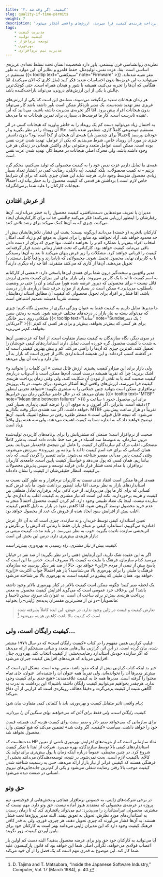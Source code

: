 ```yaml
---
title: '۴. کیفیت، اگر وقت شد'
slug: quality-if-time-permits
weight: 7
description: 'آدم‌ها ممکن است با آب‌وتاب درباره کیفیت صحبت کنند یا به تلخی از نبودن آن شکایت کنند، ولی وقتی زمان پرداخت هزینه‌ی کیفیت فرا می‌رسد، ارزش‌های واقعی آشکار می‌شود'
tags:
    - مدیریت کیفیت
    - کیفیت تولید
    - توسعه نرم‌افزار
    - بهره‌وری
    - مدیریت تیم نرم‌افزاری
---
```


نظریه‌ی روانشناسی قرن بیستمی، باور دارد شخصیت انسان تحت تسلط تعدادی غریزه‌ی اساسی است: بقا، عزت نفس، تولیدِمثل، حفظ قلمرو و نظایر آن. این موارد به طور مستقیم در {{< tooltip text="سیم‌کشی" note="Firmware" >}} مغز تعبیه شده‌اند. می‌توانید به این غریزه‌ها بدون احساسات شدید فکر کنید (مثل کاری که الان می‌کنید)، امّا هنگامی که آن‌ها را تجربه می‌کنید، همیشه با شور و هیجان همراه است. حتی کوچک‌ترین چالش‌ با یکی از این ارزش‌های درونی، می‌تواند ناراحت‌کننده باشد.

هر زمان هیجاناتِ شدید برانگیخته می‌شوند، نشانه‌ی این است که یکی از ارزش‌های غریزی مغز تهدید شده‌ست. یک مدیر تازه‌کار ممکن است باور داشته باشد کار می‌تواند بدون هیجانات افراد پیش برود. امّا اگر تجربه‌ی مدیریت داشته باشید، می‌دانید که این عقیده نادرست است. کار ما فرصت‌های بسیاری برای تمرین هیجانات به ما می‌دهد.

به احتمال زیاد می‌توانید دست کم یک رویداد را به خاطر بیاورید که هیجانات کسی در اثر مستقیم موضوعی کاملاً کاری، شعله‌ور شده باشد. حالا آن رویداد را در نظر بگیرید و از خودتان بپرسید (احتمالاً‌ برای چندمین بار) همه‌ی آن هیجان از کجا آمده بود؟ بدون دانستن چیزی در مورد آن رویداد خاص، شرط می‌بندیم که یکی از عوامل، تهدید شدن عزت نفس بوده است. ممکن است عوامل متعدد و متنوعی برای واکنش هیجانی در زندگی هر فرد وجود داشته باشد، ولی محرک اصلی هیجانات در محیط کار، تهدید شدن عزت نفس است.

همه‌ی ما تمایل داریم عزت نفس خود را به کیفیت محصولی که تولید می‌کنیم، محکم گره بزنیم – نه کمیت محصولات، بلکه کیفیت. (به دلایلی، رضایت کمی در انتشار تعداد بسیار زیادی محصول متوسط وجود دارد. هرچند شاید این همان چیزی باشد که برای آن شرایط خاص لازم است.) برداشتن هر قدمی که کیفیت محصول را به خطر بیاندازد، احتمالاً هیجانات کارکنان را علیه شما برمی‌انگیزاند.

## از عرش افتادن

مدیران با تعریف موعدهایی دست‌نیافتنی، کیفیت محصول را به خطر می‌اندازند. آن‌ها رفتارشان را اینطور ارزیابی نمی‌کنند؛ فکر می‌کنند چالشی جذاب برای کارکنان‌شان ایجاد می‌کنند، چیزی که به آن‌ها کمک می‌کند برای رشد تلاش کنند.

کارکنان باتجربه (و خسته) می‌دانند این‌گونه نیست؛ پشت این فشار، تلاش‌هایشان بیش از حد محدود خواهد شد. آزاد نخواهند بود منابع را برای تحویل به موقع کم و زیاد کنند. امکان انتخاب افراد بیش‌تر یا عملکرد کم‌تر را نخواهند داشت. تنها چیزی که برای از دست دادن باقی می‌ماند، کیفیت خواهد بود. کارکنانی که تحت فشار زمانی شدید قرار گرفته‌اند، کیفیت را قربانی خواهند کرد. مشکلات را زیر فرش پنهان می‌کنند تا بعد به آن‌ها رسیدگی یا به کاربران نهایی محصول تحمیل شوند. محصولاتی که ناپایدارند و واقعاً کامل نیستند را تحویل می‌دهند. آن‌ها از کاری که می‌کنند متنفرند، امَا چه راه دیگری دارند؟

مدیر واقع‌بین و سخت‌‌گیر درون شما برای همه‌ی این‌ها پاسخی دارد: «بعضی از کارکنانم به اسم کیفیت تا ابد با یک کار ور می‌روند. ولی بازار برای این میزان کیفیت پشیزی ارزش قائل نیست – برای محصولی که دیروز عرضه شده هورا می‌کشد و آن را حتی در وضعیت نامطلوب می‌پذیرد.» ممکن است در بسیاری از موارد حرف شما درباره‌ی بازار درست باشد، امّا فشار بر افراد برای تحویل محصولی که کیفیت آن مطابق استانداردهایشان نیست، تقریباً همیشه تصمیم اشتباهی است.

ما مدیرها تمایل داریم به کیفیت فقط به‌ عنوان ویژگی دیگری از محصول نگاه کنیم؛ چیزی که می‌تواند بسته به نیاز بازار در درجه‌های مختلف عرضه شود. شبیه به ریختن سس شکلاتی روی دسر خانگی {{< tooltip text="ساندا" note="Sundae؛ یک دسر آمریکایی" >}}: برای هر کسی که بیش‌تر بخواهد، بیش‌تر و برای هر کسی که کم‌تر بخواهد، کم‌تر می‌ریزید.

در سوی دیگر، نگاه سازندگان به کیفیت بسیار متفاوت است. از آنجا که عزت‌نفس آن‌ها به شدت با کیفیت محصول گره خورده است، تمایل دارند استانداردهای کیفی خودشان را تحمیل کنند. کم‌ترین چیزی که آن‌ها را راضی می‌کند، کم و بیش بهترین کیفیتی است که در گذشته کسب کرده‌اند. و این همیشه استانداردی بالاتر از چیزی است که بازار به آن نیاز دارد و بابت آن پول می‌دهد.

«ولی بازار برای این میزان کیفیت پشیزی ارزش قائل نیست.» این کلمات را بخوانید و اشک بریزید؛ چرا که تقریباً همیشه درست است. آدم‌ها ممکن است با آب‌وتاب درباره‌ی کیفیت صحبت کنند یا به تلخی از نبودن آن شکایت کنند، ولی وقتی زمان پرداخت هزینه‌ی کیفیت فرا می‌رسد، ارزش‌های واقعی آن‌ها آشکار می‌شود. برای نمونه، در یک پروژه‌ی نرم‌افزاری ممکن است بتوانید چنین جملاتی را به مشتری بگویید: «شواهد تجربی اینطور نشان می‌دهد که در حال حاضر میانگین زمان بین خرابی‌ها ({{< tooltip text="MTBF" note="Mean time between failures" >}}) برای این محصول حدود ۱ ساعت و ۱۲دقیقه است. بنابراین، اگر امروز، و به موقع، آن را عرضه کنیم، پایداری بسیار کمی خواهد داشت. اگر سه هفته‌ی دیگر وقت بگذاریم، MTBF تقریباً دو هزار ساعت پیش‌بینی می‌شود، که نتیجه قابل قبولی است.» منتظر طفره رفتن در سطح المپیک باشید. آن‌ها توضیح خواهند داد که به اندازه شما به کیفیت اهمیت می‌دهند، ولی سه هفته پول واقعاً زیاد است.

صحبت از نرم‌افزار است؛ صنعتی که مشتریانش را برای برنامه‌های کاربردی تولیدشده درون سازمان، به متوسط سه اشتباه در هر صد خط عادت داده است. به‌طرز کاملاً مضحکی، اغلب درک کم سازندگان از کیفیت را عامل این نتیجه‌ی فاجعه‌بار می‌دانند. یعنی همان کسانی که برای «به اسم کیفیت تا ابد با برنامه ور می‌روند» سرزنش می‌شوند، وقتی کیفیت پایین می‌آید، مقصر شناخته می‌شوند. بیایید تقصیر را گردن کسی که باید، بیاندازیم. همان کسی که پول می‌دهد و خواستار کیفیت پایین است. جامعه‌ی کاربران نرم‌افزار، با مدام تحت فشار قرار دادن فرآیند توسعه و سپس پذیرش محصولات بی‌کیفیت، انتظار حقیقی‌شان از کیفیت را نشان داده‌اند.

همه‌ی این‌ها ممکن است انتقاد تندی نسبت به کاربران نرم‌افزار و به طور کلی نسبت به استانداردهای بازار به نظر برسد، امّا نباید اینطور برداشت شود. ما باید فرض کنیم کسانی که برای کار ما پول می‌پردازند، از خرد کافی برای برقراری تعادل منطقی بین کیفیت و هزینه برخوردارند. نکته این است که نیاز مشتری به کیفیت، اغلب به اندازه‌ی نیاز سازنده نیست. اینجا یک تضاد طبیعی وجود دارد. کم کردن کیفیت محصول احتمالاً منجر به عدم خرید محصول توسط گروهی شود، امّا کاهش نفوذ در بازار به دلیل کاهش کیفیت، اغلب بیش از افزایش سود ایجاد شده از فروش یک عدد از محصول خواهد بود.

تعیین استاندارد کیفی توسط خریدار، و نه سازنده، چیزی است که به آن «از عرش افتادن» می‌گوییم. استاندارد کیفی بر مبنای بازار، فقط تا زمانی که اثرش را بر نگرش و اثربخشی سازنده نادیده بگیرید، خوب به نظر می‌رسد. در بلند مدت، کیفیت مبتنی بر بازار هزینه‌ی بیش‌تری دارد. درس این بخش این است:

<em>کیفیت بیش از نیاز مشتری، راه رسیدن به بهره‌وری بیش‌تر است.</em>

اگر به این عقیده شک دارید، این آزمایش ذهنی را در نظر بگیرید: از صد نفر در خیابان بپرسید کدام سازمان، فرهنگ یا ملیت به کیفیت بالا معروف است. حدس ما این است که پاسخ بیش از نیمی از مردم «ژاپن» خواهد بود. حالا از صد نفر دیگر بپرسید چه سازمان، فرهنگ یا ملیتی را برای بهره‌وری بالا می‌شناسید؟ باز هم احتمالاً جواب اکثریت «ژاپن» خواهد بود. همان ملیتی که پیشرو در کیفیت است، به بهره‌وری بالا نیز شناخته می‌شود.

یک لحظه صبر کنید! چگونه ممکن است کیفیت بالاتر در کنار بهره‌وری بالاتر وجود داشته باشد؟ این برخلاف خرد عمومی است که می‌گوید افزایش کیفیت محصول به معنی پرداخت هزینه‌ی بیش‌تر برای ساخت آن است. به عنوان یک سرنخ، سخن تاجیما و ماتسوبارا –دو تن از معتبرترین مفسران پدیده‌ی ژاپنی– را بخوانید:

> تعارض کیفیت و قیمت در ژاپن وجود ندارد. در عوض، این ایده کاملاً پذیرفته شده است که کیفیت بالا باعث کاهش هزینه می‌شود.[^1]

## کیفیت رایگان است، ولی...

فیلیپ کرازبی همین مفهوم را در کتاب «کیفیت رایگان است» که در سال ۱۹۷۹ منتشر شده، بیان کرده است. در این اثر، کرازبی مثال‌هایی متعدد و بنیانی مستحکم ارائه می‌دهد که اگر سازنده خودش استاندارد رضایت‌بخشی از کیفیت انتخاب کند، بهره‌وری چنان افزایش می‌یابد که هزینه‌های افزایش کیفیت جبران می‌شود.

خبر بد اینکه کتاب کرازبی بیش از اینکه مفید باشد، مضر بوده است. مشکل این است که بیش‌تر مدیرها آن را نخوانده‌اند، ولی تقریباً همه عنوان آن را شنیده‌اند. عنوان، جای تمام محتوا را گرفته است. مدیرها همه جا به کیفیت علاقه‌مندند:‌ «هیچ حدی برای کیفیت وجود ندارد. هرچقدر بخواهیم می‌توانیم کیفیت رایگان داشته باشیم!» این برداشت به ندرت به آگاهی مثبت از کیفیت برمی‌گردد و دقیقاً مخالف رویکردی است که کرازبی از آن دفاع می‌کند.

پیام واقعی تاثیر متقابل کیفیت و بهره‌وری، باید با کلماتی کمی متفاوت بیان شود:

<em>کیفیت رایگان است، ولی فقط برای آنان که می‌خواهند بهای سنگین آن را بپردازند.</em>

برای سازمانی که می‌خواهد صفر دلار و صفر سنت برای کیفیت هزینه کند، همیشه قیمت خود را خواهد داشت. سیاست «کیفیت، اگر وقت شد» تضمین می‌کند که هیچ کیفیتی وارد محصول نخواهد شد.

مدت‌هاست که HP نماد سازمانی است که از مزیت‌های افزایش بهره‌وری ناشی از تعیین استانداردهای کیفی بالا توسط سازندگان، بهره می‌برد. شرکت از ابتدا با تفکر کیفیت شروع کرد. در چنین محیطی، عموماَ درباره اینکه زمان یا پول بیش‌تری برای تولید یک کالای باکیفیت لازم است، بحث نمی‌شود. در نتیجه، توسعه‌دهندگان می‌دانند بخشی از فرهنگی هستند که کیفیتی فراتر از نیاز بازار ارائه می‌دهد. حس به رسمیت شناخته شدن کیفیت موجب بالا رفتن رضایت شغلی می‌شود و یکی از کم‌ترین جابه‌جایی‌های نیروی انسانی در صنعت دیده می‌شود.

## حق وتو

در برخی شرکت‌های ژاپنی، به خصوص نرم‌افزار هیتاچی و بخش‌هایی از فوجیتسو، تیم پروژه در عرضه‌ی محصولی که معتقدند هنوز آماده نیست، حق وتو دارد. مهم نیست که مشتری، محصولی غیراستاندارد را می‌پذیرد؛ تیم می‌تواند پافشاری کند که تا زمان رسیدن به استانداردهای مورد نظرش، تحویل به تعویق بیفتد. البته مدیر پروژه‌ها تحت فشار هستند: به آن‌ها فشار می‌آورند که چیزی تحویل دهند، هر چیزی، فوری. ولی به قدر کافی فرهنگ کیفیت وجود دارد که این مدیران ژاپنی می‌دانند بهتر است به کارکنان خود برای پایین آوردن کیفیت، زور نگویند.

آیا می‌توانید به کارکنان خود حق وتو برای عرضه محصول بدهید؟ البته دست کم اولین بار اعصاب فولادی می‌خواهد. نگرانی اصلی شما این خواهد بود که قانون پارکینسون علیه شما کار کند. این موضوع به قدری مهم است که یک فصل را از آن خود می‌کند.

<!----- Footnotes -------->
[^1]:
    D. Tajima and T. Matsubara, “Inside the Japanese Software Industry,” Computer, Vol. 17 (March 1984), p. 40.
